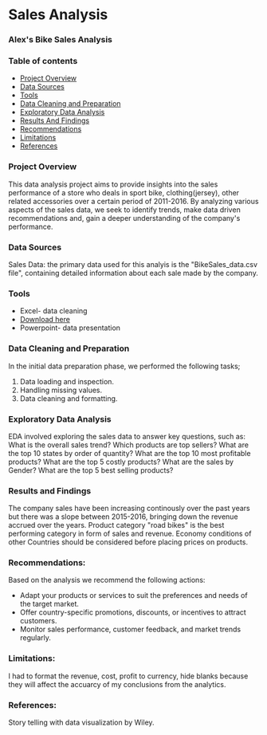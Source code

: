 # Sales Analysis
### Alex's Bike Sales Analysis

### Table of contents
- [Project Overview](#project-overview)
- [Data Sources](#data-sources)
- [Tools](#tools)
- [Data Cleaning and Preparation](#data-cleaning-and-preparation)
- [Exploratory Data Analysis](#exploratory-data-analysis)
- [Results And Findings](#results-and-findings)
-  [Recommendations](#recommendations)
-  [Limitations](#limitations)
-  [References](#references)
  
### Project Overview
This data analysis project aims to provide insights into the sales performance of a store who deals in sport bike, clothing(jersey), other related accessories over a certain period of 2011-2016. By analyzing various aspects of the sales data, we seek to identify trends, make data driven recommendations and, gain a deeper understanding of the company's performance.
### Data Sources

Sales Data: the primary data used for this analyis is the "BikeSales_data.csv file", containing detailed information about each sale made by the company.

### Tools

- Excel- data cleaning
- [Download here](https://www.youtube.com/redirect?event=video_description&redir_token=QUFFLUhqbUxZNXllcmhOYUNBSG1FTFRacHQ4OUplTVhGQXxBQ3Jtc0tsVkFaRC1tbXlEYzVFWVhFLUhqXzZ6ZzFpMFBjRUEzUGZValFrRHUtci1mVGg3UkVtQWNDaXRVTmoxVGp2YzV4d0dYcnZIUVBLaHpYYTE5dFZsOS1KZXJQaV9HUjB4eFU0Yy0ybDZYTV8xdkJrM2NkUQ&q=https%3A%2F%2Fwww.kaggle.com%2Fsadiqshah%2Fbike-store-sales-in-europe%2Fdata&v=lH7HfwUFnYA)
- Powerpoint- data presentation

### Data Cleaning and Preparation

In the initial data preparation phase, we performed the following tasks;
1. Data loading and inspection.
2. Handling missing values.
3. Data cleaning and formatting.

  ### Exploratory Data Analysis
   EDA involved exploring the sales data to answer key questions, such as:
   What is the overall sales trend?
   Which products are top sellers?
   What are the top 10 states by order of quantity?
   What are the top 10 most profitable products?
   What are the top 5 costly products?
   What are the sales by Gender?
   What are the top 5 best selling products?


### Results and Findings
The company sales have been increasing continously over the past years but there was a slope between 2015-2016, bringing down the revenue accrued over the years.
Product category "road bikes" is the best performing category in form of sales and revenue.
Economy conditions of other Countries should be considered before placing prices on products.

### Recommendations:
Based on the analysis we recommend the following actions:
- Adapt your products or services to suit the preferences and needs of the target market.
-  Offer country-specific promotions, discounts, or incentives to attract customers.
-   Monitor sales performance, customer feedback, and market trends regularly.

  ### Limitations:
  I had to format the revenue, cost, profit to currency, hide blanks because they will affect the accuarcy of my conclusions from the analytics.

  ### References:
  Story telling with data visualization by Wiley.
  
  


   
